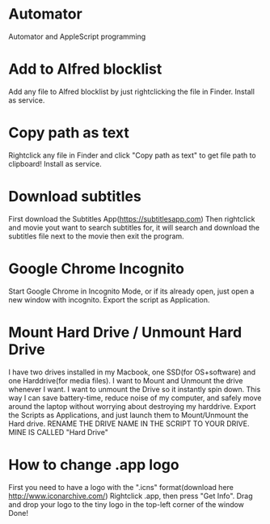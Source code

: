 Automator
=========

Automator and AppleScript programming

# Add to Alfred blocklist
Add any file to Alfred blocklist by just rightclicking the file in Finder.
Install as service.

# Copy path as text
Rightclick any file in Finder and click "Copy path as text" to get file path to clipboard! Install as service.

# Download subtitles
First download the Subtitles App(https://subtitlesapp.com)
Then rightclick and movie yout want to search subtitles for, it will search and 
download the subtitles file next to the movie then exit the program.

# Google Chrome Incognito
Start Google Chrome in Incognito Mode, or if its already open, just open a new window with incognito.
Export the script as Application. 

# Mount Hard Drive / Unmount Hard Drive
I have two drives installed in my Macbook, one SSD(for OS+software) and one Harddrive(for media files).
I want to Mount and Unmount the drive whenever I want. I want to unmount the Drive so it instantly spin down. This way I can save battery-time, reduce noise of my computer, and safely move around the laptop without worrying about destroying my harddrive.
Export the Scripts as Applications, and just launch them to Mount/Unmount the Hard drive.
RENAME THE DRIVE NAME IN THE SCRIPT TO YOUR DRIVE. MINE IS CALLED "Hard Drive"


# How to change .app logo
First you need to have a logo with the ".icns" format(download here http://www.iconarchive.com/)
Rightclick .app, then press "Get Info".
Drag and drop your logo to the tiny logo in the top-left corner of the window
Done!